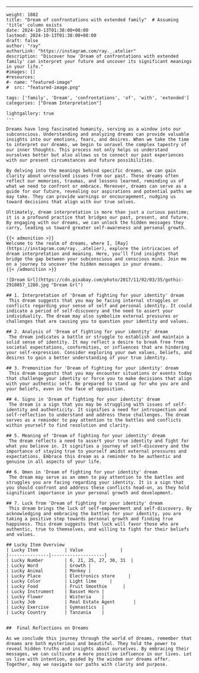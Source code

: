 ---
    weight: 1802
    title: "Dream of confrontations with extended family"  # Assuming 'title' column exists
    date: 2024-10-13T01:38:00+08:00
    lastmod: 2024-10-13T01:38:00+08:00
    draft: false
    author: "ray"
    authorLink: "https://instagram.com/ray._.atelier"
    description: "Discover how 'Dream of confrontations with extended family' can interpret your future and uncover its significant meanings in your life."
    #images: []
    #resources:
    #- name: "featured-image"
    #  src: "featured-image.png"
    
    tags: ['family', 'Dream', 'confrontations', 'of', 'with', 'extended']
    categories: ["Dream Interpretation"]
    
    lightgallery: true
    ---
    
    Dreams have long fascinated humanity, serving as a window into our subconscious. Understanding and analyzing dreams can provide valuable insights into our emotions, fears, and desires. When we take the time to interpret our dreams, we begin to unravel the complex tapestry of our inner thoughts. This process not only helps us understand ourselves better but also allows us to connect our past experiences with our present circumstances and future possibilities.
    
    By delving into the meanings behind specific dreams, we can gain clarity about unresolved issues from our past. These dreams often reflect our memories, traumas, and lessons learned, reminding us of what we need to confront or embrace. Moreover, dreams can serve as a guide for our future, revealing our aspirations and potential paths we may take. They can provide warnings or encouragement, nudging us toward decisions that align with our true selves.
    
    Ultimately, dream interpretation is more than just a curious pastime; it is a profound practice that bridges our past, present, and future. By engaging with our dreams, we can unlock the hidden messages they carry, leading us toward greater self-awareness and personal growth.
    
    {{< admonition >}}
    Welcome to the realm of dreams, where I, [Ray](https://instagram.com/ray._.atelier), explore the intricacies of dream interpretation and meaning. Here, you’ll find insights that bridge the gap between your subconscious and conscious mind. Join me on a journey to uncover the hidden messages in your dreams.
    {{< /admonition >}}
    
    ![Dream Grl](https://cdn.pixabay.com/photo/2017/11/02/03/35/gothic-2910057_1280.jpg "Dream Grl")
    
    ## 1. Interpretation of 'Dream of fighting for your identity' dream
     This dream suggests that you may be facing internal struggles or conflicts regarding your sense of self and personal identity. It could indicate a period of self-discovery and the need to assert your individuality. The dream may also symbolize external pressures or challenges that are causing you to question your identity and values.
    
    ## 2. Analysis of 'Dream of fighting for your identity' dream
     The dream indicates a battle or struggle to establish and maintain a solid sense of identity. It may reflect a desire to break free from societal expectations, conformities, or influences that are hindering your self-expression. Consider exploring your own values, beliefs, and desires to gain a better understanding of your true identity.
    
    ## 3. Premonition for 'Dream of fighting for your identity' dream
     This dream suggests that you may encounter situations or events today that challenge your identity or force you to make decisions that align with your authentic self. Be prepared to stand up for who you are and your beliefs, even in the face of opposition.
    
    ## 4. Signs in 'Dream of fighting for your identity' dream
     The dream is a sign that you may be struggling with issues of self-identity and authenticity. It signifies a need for introspection and self-reflection to understand and address these challenges. The dream serves as a reminder to pay attention to the battles and conflicts within yourself to find resolution and clarity.
    
    ## 5. Meaning of 'Dream of fighting for your identity' dream
     The dream reflects a need to assert your true identity and fight for what you believe in. It signifies a journey of self-discovery and the importance of staying true to yourself amidst external pressures and expectations. Embrace this dream as a reminder to be authentic and genuine in all aspects of your life.
    
    ## 6. Omen in 'Dream of fighting for your identity' dream
     The dream may serve as an omen to pay attention to the battles and struggles you are facing regarding your identity. It is a sign that you should confront and address these conflicts head-on, as they hold significant importance in your personal growth and development.
    
    ## 7. Luck from 'Dream of fighting for your identity' dream
     This dream brings the luck of self-empowerment and self-discovery. By acknowledging and embracing the battles for your identity, you are taking a positive step towards personal growth and finding true happiness. This dream suggests that luck will favor those who are authentic, true to themselves, and willing to fight for their beliefs and values.
    
    ## Lucky Item Overview
    | Lucky Item          | Value              |
    |---------------|--------------------|
    | Lucky Number        | 6, 21, 25, 27, 30, 31  |
    | Lucky Word          | Growth |
    | Lucky Animal        | Monkey |
    | Lucky Place         | Electronics store     |
    | Lucky Color         | Light lime     |
    | Lucky Food          | Fruit Smoothie      |
    | Lucky Instrument    | Basset Horn |
    | Lucky Flower        | Wisteria    |
    | Lucky Job           | Real Estate Agent       |
    | Lucky Exercise      | Gymnastics  |
    | Lucky Country       | Tanzania    |
    
    
    ##  Final Reflections on Dreams
    
    As we conclude this journey through the world of dreams, remember that dreams are both mysterious and beautiful. They hold the power to reveal hidden truths and insights about ourselves. By embracing their messages, we can cultivate a more positive influence in our lives. Let us live with intention, guided by the wisdom our dreams offer. Together, may we navigate our paths with clarity and purpose.
    